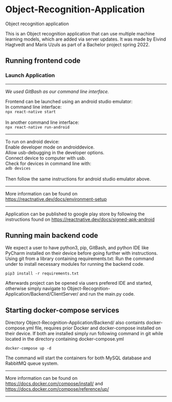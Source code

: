 # Object-Recognition-Application
Object recognition application

This is an Object recognition application that can use multiple machine learning models, which are added via server updates.
It was made by Eivind Hagtvedt and Maris Uzuls as part of a Bachelor project spring 2022.

## Running frontend code

### Launch Application 
---------------------------------------
*We used GitBash as our command line interface.*

Frontend can be launched using an android studio emulator:<br />
In command line interface:<br />
```npx react-native start```<br />
<br />
In another command line interface:<br />
```npx react-native run-android```<br />

--------------------------------------
To run on android device:<br />
Enable developer mode on androiddevice.<br />
Allow usb-debugging in the developer options.<br />
Connect device to computer with usb.<br />
Check for devices in command line with: <br />
```adb devices```<br />
<br />
Then follow the same instructions for android studio emulator above.<br />

--------------------------------------
More information can be found on https://reactnative.dev/docs/environment-setup

--------------------------------------
Application can be published to google play store by following the instructions found on https://reactnative.dev/docs/signed-apk-android

## Running main backend code

We expect a user to have python3, pip, GitBash, and python IDE like PyCharm installed on their device before going further with instructions. 
Using git from a library containing requirements.txt:
Run the command under to install necessary modules for running the backend code.

`pip3 install -r requirements.txt`

Afterwards project can be opened via users prefered IDE and started, otherwise simply navigate to Object-Recognition-Application/Backend/ClientServer/ and run the main.py code.



## Starting docker-compose services

Directory Object-Recognition-Application/Backend/ also containts docker-compose.yml file, requires prior Docker and docker-compose installed on their device. If both are installed simply run following command in git while located in the directory containing docker-compose.yml 

`docker-compose up -d`

The command will start the containers for both MySQL database and RabbitMQ queue system.

--------------------------------------
More information can be found on https://docs.docker.com/compose/install/ and https://docs.docker.com/compose/reference/up/

--------------------------------------
